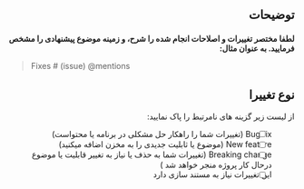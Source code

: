 <h2 lang="fa" dir="rtl" align="right">

 توضیحات 

</h2>

<div dir="rtl">
<b>
لطفا مختصر تغییرات و اصلاحات انجام شده را شرح، و زمینه موضوع پیشنهادی را مشخص فرمایید. 
به عنوان مثال: 
</b> 
</div>

> Fixes # (issue)
> @mentions

<h2 lang="fa" dir="rtl" align="right">  نوع تغییرا</h2>

<div dir="rtl">

از لیست زیر گزینه های نامرتبط را پاک نمایید:

- [ ] Bug fix (تغییرات شما را راهکار حل مشکلی در برنامه یا محتواست)
- [ ] New feature (موضوع یا ثابلیت جدیدی را به مخزن اضافه میکنید)
- [ ] Breaking change (تغییرات شما به حذف یا نیاز به تغییر قابلیت یا موضوع درحال کار پروژه منجر خواهد شد )
- [ ] این تغییرات نیاز به مستند سازی دارد
